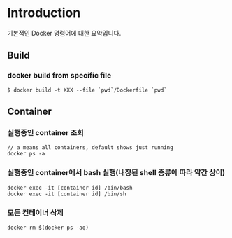 # Introduction
기본적인 Docker 명령어에 대한 요약입니다.

## Build
### docker build from specific file
```
$ docker build -t XXX --file `pwd`/Dockerfile `pwd`
```

## Container
### 실행중인 container 조회
```
// a means all containers, default shows just running
docker ps -a
```

### 실행중인 container에서 bash 실행(내장된 shell 종류에 따라 약간 상이)
```
docker exec -it [container id] /bin/bash
docker exec -it [container id] /bin/sh
```

### 모든 컨테이너 삭제
```
docker rm $(docker ps -aq)
```

